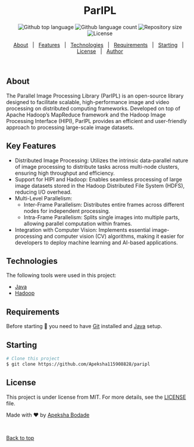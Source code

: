 <div align="center" id="top"> 
  <!-- <img src="./.github/app.gif" alt="ParIPL" /> -->

  &#xa0;

  <!-- <a href="https://paripl.netlify.app">Demo</a> -->
</div>

<h1 align="center">ParIPL</h1>

<p align="center">
  <img alt="Github top language" src="https://img.shields.io/github/languages/top/Apeksha115908828/paripl?color=56BEB8">

  <img alt="Github language count" src="https://img.shields.io/github/languages/count/Apeksha115908828/paripl?color=56BEB8">

  <img alt="Repository size" src="https://img.shields.io/github/repo-size/Apeksha115908828/paripl?color=56BEB8">

  <img alt="License" src="https://img.shields.io/github/license/Apeksha115908828/paripl?color=56BEB8">

  <!-- <img alt="Github issues" src="https://img.shields.io/github/issues/{{YOUR_GITHUB_USERNAME}}/paripl?color=56BEB8" /> -->

  <!-- <img alt="Github forks" src="https://img.shields.io/github/forks/{{YOUR_GITHUB_USERNAME}}/paripl?color=56BEB8" /> -->

  <!-- <img alt="Github stars" src="https://img.shields.io/github/stars/{{YOUR_GITHUB_USERNAME}}/paripl?color=56BEB8" /> -->
</p>

<p align="center">
  <a href="#about">About</a> &#xa0; | &#xa0; 
  <a href="#key-features">Features</a> &#xa0; | &#xa0;
  <a href="#technologies">Technologies</a> &#xa0; | &#xa0;
  <a href="#requirements">Requirements</a> &#xa0; | &#xa0;
  <a href="#starting">Starting</a> &#xa0; | &#xa0;
  <a href="#license">License</a> &#xa0; | &#xa0;
  <a href="https://github.com/Apeksha115908828" target="_blank">Author</a>
</p>

<br>

## About ##

The Parallel Image Processing Library (ParIPL) is an open-source library designed to facilitate scalable, high-performance image and video processing on distributed computing frameworks. Developed on top of Apache Hadoop’s MapReduce framework and the Hadoop Image Processing Interface (HIPI), ParIPL provides an efficient and user-friendly approach to processing large-scale image datasets.

<!-- # Features ## -->

## Key Features ##
- Distributed Image Processing: Utilizes the intrinsic data-parallel nature of image processing to distribute tasks across multi-node clusters, ensuring high throughput and efficiency.
- Support for HIPI and Hadoop: Enables seamless processing of large image datasets stored in the Hadoop Distributed File System (HDFS), reducing I/O overhead.
- Multi-Level Parallelism:
  - Inter-Frame Parallelism: Distributes entire frames across different nodes for independent processing.
  - Intra-Frame Parallelism: Splits single images into multiple parts, allowing parallel computation within frames.
- Integration with Computer Vision: Implements essential image-processing and computer vision (CV) algorithms, making it easier for developers to deploy machine learning and AI-based applications.

## Technologies ##

The following tools were used in this project:

- [Java](https://www.java.com/en/)
- [Hadoop](https://hadoop.apache.org/)

## Requirements ##

Before starting 🏁 you need to have [Git](https://git-scm.com) installed and [Java](https://www.java.com/en/) setup.

## Starting ##

```bash
# Clone this project
$ git clone https://github.com/Apeksha115908828/paripl
```

## License ##

This project is under license from MIT. For more details, see the [LICENSE](LICENCE) file.


Made with ❤️ by <a href="https://github.com/Apeksha115908828" target="_blank">Apeksha Bodade</a>

&#xa0;

<a href="#top">Back to top</a>


[def]: ttps://github.com/{{YOUR_GITHUB_USERNAME}
